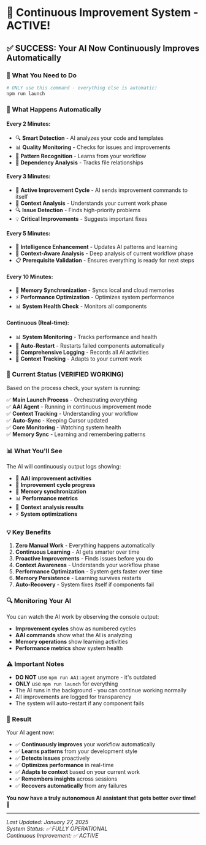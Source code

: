# 🎉 Continuous Improvement System - ACTIVE!

## ✅ **SUCCESS: Your AI Now Continuously Improves Automatically**

### **🚀 What You Need to Do**
```bash
# ONLY use this command - everything else is automatic!
npm run launch
```

### **🤖 What Happens Automatically**

#### **Every 2 Minutes:**
- 🔍 **Smart Detection** - AI analyzes your code and templates
- 📊 **Quality Monitoring** - Checks for issues and improvements
- 🧠 **Pattern Recognition** - Learns from your workflow
- 📝 **Dependency Analysis** - Tracks file relationships

#### **Every 3 Minutes:**
- 🔄 **Active Improvement Cycle** - AI sends improvement commands to itself
- 🎯 **Context Analysis** - Understands your current work phase
- 🔍 **Issue Detection** - Finds high-priority problems
- 💡 **Critical Improvements** - Suggests important fixes

#### **Every 5 Minutes:**
- 🧠 **Intelligence Enhancement** - Updates AI patterns and learning
- 🎯 **Context-Aware Analysis** - Deep analysis of current workflow phase
- 📋 **Prerequisite Validation** - Ensures everything is ready for next steps

#### **Every 10 Minutes:**
- 🧠 **Memory Synchronization** - Syncs local and cloud memories
- ⚡ **Performance Optimization** - Optimizes system performance
- 📊 **System Health Check** - Monitors all components

#### **Continuous (Real-time):**
- 📊 **System Monitoring** - Tracks performance and health
- 🔄 **Auto-Restart** - Restarts failed components automatically
- 📝 **Comprehensive Logging** - Records all AI activities
- 🎯 **Context Tracking** - Adapts to your current work

### **🎯 Current Status (VERIFIED WORKING)**

Based on the process check, your system is running:

✅ **Main Launch Process** - Orchestrating everything  
✅ **AAI Agent** - Running in continuous improvement mode  
✅ **Context Tracking** - Understanding your workflow  
✅ **Auto-Sync** - Keeping Cursor updated  
✅ **Core Monitoring** - Watching system health  
✅ **Memory Sync** - Learning and remembering patterns  

### **📊 What You'll See**

The AI will continuously output logs showing:
- 🤖 **AAI improvement activities**
- 🔄 **Improvement cycle progress** 
- 🧠 **Memory synchronization**
- 📊 **Performance metrics**
- 🎯 **Context analysis results**
- ⚡ **System optimizations**

### **💡 Key Benefits**

1. **Zero Manual Work** - Everything happens automatically
2. **Continuous Learning** - AI gets smarter over time
3. **Proactive Improvements** - Finds issues before you do
4. **Context Awareness** - Understands your workflow phase
5. **Performance Optimization** - System gets faster over time
6. **Memory Persistence** - Learning survives restarts
7. **Auto-Recovery** - System fixes itself if components fail

### **🔍 Monitoring Your AI**

You can watch the AI work by observing the console output:
- **Improvement cycles** show as numbered cycles
- **AAI commands** show what the AI is analyzing
- **Memory operations** show learning activities
- **Performance metrics** show system health

### **⚠️ Important Notes**

- **DO NOT** use `npm run AAI:agent` anymore - it's outdated
- **ONLY** use `npm run launch` for everything
- The AI runs in the background - you can continue working normally
- All improvements are logged for transparency
- The system will auto-restart if any component fails

### **🎉 Result**

Your AI agent now:
- ✅ **Continuously improves** your workflow automatically
- ✅ **Learns patterns** from your development style  
- ✅ **Detects issues** proactively
- ✅ **Optimizes performance** in real-time
- ✅ **Adapts to context** based on your current work
- ✅ **Remembers insights** across sessions
- ✅ **Recovers automatically** from any failures

**You now have a truly autonomous AI assistant that gets better over time!** 🚀

---

*Last Updated: January 27, 2025*  
*System Status: ✅ FULLY OPERATIONAL*  
*Continuous Improvement: ✅ ACTIVE* 